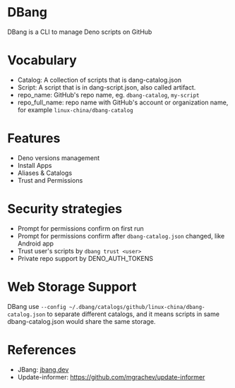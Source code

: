 DBang
============

DBang is a CLI to manage Deno scripts on GitHub

# Vocabulary

* Catalog: A collection of scripts that is dang-catalog.json
* Script: A script that is in dang-script.json, also called artifact.
* repo_name: GitHub's repo name, eg. `dbang-catalog`, `my-script`
* repo_full_name: repo name with GitHub's account or organization name, for example `linux-china/dbang-catalog`

# Features

* Deno versions management
* Install Apps
* Aliases & Catalogs
* Trust and Permissions

# Security strategies

* Prompt for permissions confirm on first run
* Prompt for permissions confirm after `dbang-catalog.json` changed, like Android app
* Trust user's scripts by `dbang trust <user>`
* Private repo support by DENO_AUTH_TOKENS

# Web Storage Support

DBang use `--config ~/.dbang/catalogs/github/linux-china/dbang-catalog.json` to separate different catalogs, and it
means scripts in same dbang-catalog.json would share the same storage.

# References

* JBang: [jbang.dev](https://jbang.dev)
* Update-informer: https://github.com/mgrachev/update-informer

